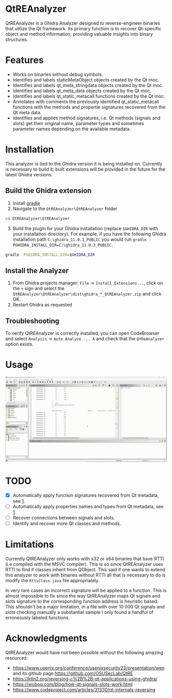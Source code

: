# QtREAnalyzer

QtREAnalyzer is a Ghidra Analyzer designed to reverse-engineer binaries that utilize the Qt framework. Its primary function is to recover Qt-specific object and method information, providing valuable insights into binary structures.

# Features

- Works on binaries without debug symbols.
- Identifies and labels staticMetaObject objects created by  the Qt moc.
- Identifies and labels qt_meta_stringdata objects created by the Qt moc.
- Identifies and labels qt_meta_data objects created by the Qt moc.
- Identifies and labels qt_static_metacall functions created by the Qt moc.
- Annotates with comments the previously identified qt_static_metacall functions with the methods and propertie signatures recovered from the Qt meta data.
- Identifies and applies method signatures, i.e. Qt methods (signals and slots) get their original name, parameter types and sometimes parameter names depending on the available metadata.   


# Installation

This analyzer is tied to the Ghidra version it is being installed on. Currently is necessary to build it;
built extensions will be provided in the future for the latest Ghidra versions. 

## Build the Ghidra extension

1. Install [gradle](https://docs.gradle.org/current/userguide/installation.html#ex-installing-manually)
2. Navigate to the `QtREAnalyzer\QtREAnalyzer` folder

```bash
cd QtREAnalyzer\QtREAnalyzer
```
 
3. Build the plugin for your Ghidra installation (replace `$GHIDRA_DIR` with your installation directory).
For example, if you have the following Ghidra installation path `C:\ghidra_11.0.3_PUBLIC` you would run 
``gradle -PGHIDRA_INSTALL_DIR=C:\ghidra_11.0.3_PUBLIC``. 

```bash
gradle -PGHIDRA_INSTALL_DIR=$GHIDRA_DIR
```

## Install the Analyzer

1. From Ghidra projects manager: ``File`` -> ``Install Extensions...``, click on the
   `+` sign and select the `QtREAnalyzer\QtREAnalyzer\dist\ghidra_*_QtREAnalyzer.zip` and click OK.
2. Restart Ghidra as requested

## Troubleshooting
To verify QtREAnalyzer is correctly installed, you can open CodeBrowser and select
``Analysis`` -> ``Auto Analyze ... A`` and check that the `QtReAnalyzer` option
exists.

# Usage
![QtREAnalyzer Usage](/docs/QtREAnalyzer_usage.gif)

# TODO
- [x] Automatically apply function signatures recovered from Qt metadata, see [1](https://www.usenix.org/conference/usenixsecurity23/presentation/wen).
- [ ] Automatically apply properties names and types from Qt metadata, see [1](https://www.usenix.org/conference/usenixsecurity23/presentation/wen).
- [ ] Recover connections between signals and slots.
- [ ] Identify and recover more Qt classes and methods.

# Limitations

Currently QtREAnalyzer only works with x32 or x64 binaries that have RTTI (i.e compiled with the MSVC compiler). This is so since QtREAnalyzer uses RTTI to find if classes inherit from QObject. This said if one wants to extend this analyzer to work with binaries without RTTI all that is necessary to do is modify the ``RttiClass.java`` file appropriately.

In very rare cases an incorrect signature will be applied to a function. This is almost impossible to fix since the way QtREAnalyzer maps Qt signals and slots signature to the corresponding function address is heuristic based. This shouldn't be a major limitation, in a file with over 10 000 Qt signals and slots checking manually a substantial sample I only found a handful of erroneously labeled functions.

# Acknowledgments

QtREAnalyzer would have not been possible without the following amazing resources:

- https://www.usenix.org/conference/usenixsecurity23/presentation/wen and its github page https://github.com/OSUSecLab/QtRE
- https://ktln2.org/reversing-c%2B%2B-qt-applications-using-ghidra/
- https://woboq.com/blog/how-qt-signals-slots-work.html
- https://www.codeproject.com/articles/31330/qt-internals-reversing

